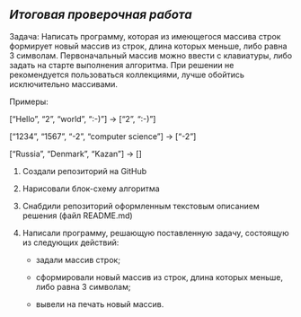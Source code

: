 ## *Итоговая проверочная работа*
Задача: Написать программу, которая из имеющегося массива строк формирует новый массив из строк, длина которых меньше, либо равна 3 символам. Первоначальный массив можно ввести с клавиатуры, либо задать на старте выполнения алгоритма. При решении не рекомендуется пользоваться коллекциями, лучше обойтись исключительно массивами.

Примеры:

[“Hello”, “2”, “world”, “:-)”] → [“2”, “:-)”]

[“1234”, “1567”, “-2”, “computer science”] → [“-2”]

[“Russia”, “Denmark”, “Kazan”] → []


1. Создали репозиторий на GitHub

2. Нарисовали блок-схему алгоритма 

3. Снабдили репозиторий оформленным текстовым описанием решения (файл README.md)

4. Написали программу, решающую поставленную задачу, состоящую из следующих действий:


    * задали массив строк;

    * сформировали новый массив из строк, длина которых меньше, либо равна 3 символам;

    * вывели на печать новый массив.